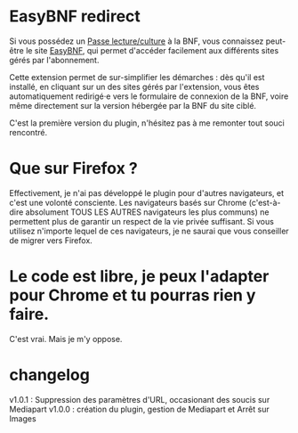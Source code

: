 # EasyBNF redirect

Si vous possédez un [Passe lecture/culture](https://inscriptionbilletterie.bnf.fr/) à la BNF, vous connaissez peut-être 
le site [EasyBNF](https://easybnf.fr/), qui permet d'accéder facilement aux différents sites gérés par l'abonnement.

Cette extension permet de sur-simplifier les démarches : dès qu'il est installé, en cliquant sur un des sites gérés
par l'extension, vous êtes automatiquement redirigé‧e vers le formulaire de connexion de la BNF, voire même directement sur
la version hébergée par la BNF du site ciblé.

C'est la première version du plugin, n'hésitez pas à me remonter tout souci rencontré.

# Que sur Firefox ?

Effectivement, je n'ai pas développé le plugin pour d'autres navigateurs, et c'est une volonté consciente. Les navigateurs basés
sur Chrome (c'est-à-dire absolument TOUS LES AUTRES navigateurs les plus communs) ne permettent plus de garantir un respect de
la vie privée suffisant. Si vous utilisez n'importe lequel de ces navigateurs, je ne saurai que vous conseiller de migrer vers Firefox.

# Le code est libre, je peux l'adapter pour Chrome et tu pourras rien y faire.

C'est vrai. Mais je m'y oppose.

# changelog

v1.0.1 : Suppression des paramètres d'URL, occasionant des soucis sur Mediapart
v1.0.0 : création du plugin, gestion de Mediapart et Arrêt sur Images
